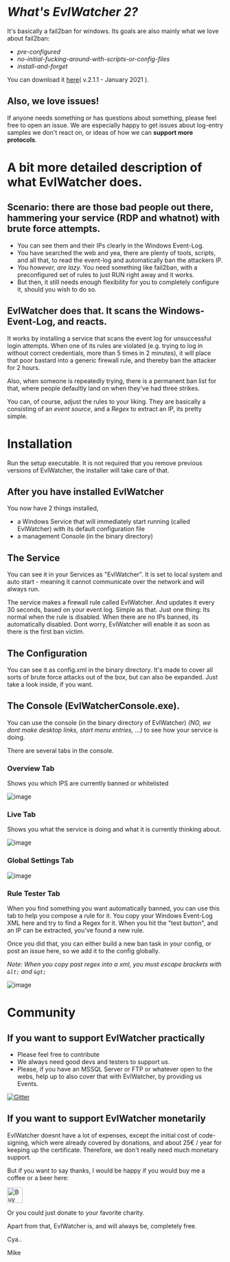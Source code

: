 # _What's EvlWatcher 2?_

It's basically a fail2ban for windows. Its goals are also mainly what we love about fail2ban:
- *pre-configured*
- *no-initial-fucking-around-with-scripts-or-config-files*
- *install-and-forget*

You can download it [here](https://github.com/devnulli/EvlWatcher/raw/master/Versions/v2/EvlWatcher-v2.1.1%20setup.exe)( v.2.1.1 - January 2021 ).

## Also, we love issues!

If anyone needs something or has questions about something, please feel free to open an issue. 
We are especially happy to get issues about log-entry samples we don't react on, or ideas of how we can **support more protocols**. 

# A bit more detailed description of what EvlWatcher does.

## Scenario: there are those bad people out there, hammering your service (RDP and whatnot) with brute force attempts.

- You can see them and their IPs clearly in the Windows Event-Log. 
- You have searched the web and yea, there are plenty of tools, scripts, and all that, to read the event-log and automatically ban the attackers IP.
- *You however, are lazy.* You need something like fail2ban, with a preconfigured set of rules to just RUN right away and it works. 
- But then, it still needs enough flexibility for you to completely configure it, should you wish to do so.

## EvlWatcher does that. It scans the Windows-Event-Log, and reacts. 

It works by installing a service that scans the event log for unsuccessful login attempts. When one of its rules are violated (e.g. trying to log in without correct credentials, more than 5 times in 2 minutes), it will place that poor bastard into a generic firewall rule, and thereby ban the attacker for 2 hours.

Also, when someone is repeatedly trying, there is a permanent ban list for that, where people defaultly land on when they've had three strikes.

You can, of course, adjust the rules to your liking. They are basically a consisting of an _event source_, and a _Regex_ to extract an IP, its pretty simple.

# Installation

Run the setup executable. It is not required that you remove previous versions of EvlWatcher, the installer will take care of that.

## After you have installed EvlWatcher

You now have 2 things installed, 
 - a Windows Service that will immediately start running (called EvlWatcher) with its default configuration file
 - a management Console (in the binary directory)

## The Service

You can see it in your Services as "EvlWatcher". It is set to local system and auto start - meaning it cannot communicate over the network and will always run.

The service makes a firewall rule called EvlWatcher. And updates it every 30 seconds, based on your event log. Simple as that.
Just one thing: Its normal when the rule is disabled. When there are no IPs banned, its automatically disabled. Dont worry, EvlWatcher will enable it as soon as there is the first ban victim.

## The Configuration

You can see it as config.xml in the binary directory. 
It's made to cover all sorts of brute force attacks out of the box, but can also be expanded. Just take a look inside, if you want.

## The Console (EvlWatcherConsole.exe).

You can use the console (in the binary directory of EvlWatcher) *(NO, we dont make desktop links, start menu entries, ...)* to see how your service is doing.

There are several tabs in the console.

### Overview Tab

Shows you which IPS are currently banned or whitelisted

![image](https://user-images.githubusercontent.com/3720480/98728537-eee6be80-2399-11eb-9420-9926cc3704f0.png)

### Live Tab

Shows you what the service is doing and what it is currently thinking about.

![image](https://user-images.githubusercontent.com/3720480/98728504-e2626600-2399-11eb-987c-c101a22003e8.png)

### Global Settings Tab

![image](https://user-images.githubusercontent.com/3720480/98728386-bb0b9900-2399-11eb-9792-d3e770334316.png)

### Rule Tester Tab

When you find something you want automatically banned, you can use this tab to help you compose a rule for it. You copy your Windows Event-Log XML here and try to find a Regex for it. When you hit the "test button", and an IP can be extracted, you've found a new rule.

Once you did that, you can either build a new ban task in your config, or post an issue here, so we add it to the config globally.

*Note: When you copy past regex into a xml, you must escape brackets with `&lt;` and `&gt;`*

![image](https://user-images.githubusercontent.com/3720480/98728355-ab8c5000-2399-11eb-918f-3b9a8e316516.png)

# Community

## If you want to support EvlWatcher practically
- Please feel free to contribute
- We always need good devs and testers to support us.
- Please, if you have an MSSQL Server or FTP or whatever open to the webs, help up to also cover that with EvlWatcher, by providing us Events.

[![Gitter](https://badges.gitter.im/EvlWatcher/community.svg)](https://gitter.im/EvlWatcher/community?utm_source=badge&utm_medium=badge&utm_campaign=pr-badge)

## If you want to support EvlWatcher monetarily

EvlWatcher doesnt have a lot of expenses, except the initial cost of code-signing, which were already covered by donations,
and about 25€ / year for keeping up the certificate. Therefore, we don't really need much monetary support. 

But if you want to say thanks, I would be happy if you would buy me a coffee or a beer here:

<a href='https://ko-fi.com/F2F02MKY9' target='_blank'><img height='36' style='border:0px;height:36px;' src='https://cdn.ko-fi.com/cdn/kofi2.png?v=2' border='0' alt='Buy Me a Coffee at ko-fi.com' /></a>

Or you could just donate to your favorite charity.

Apart from that, EvlWatcher is, and will always be, completely free.

Cya..

Mike
